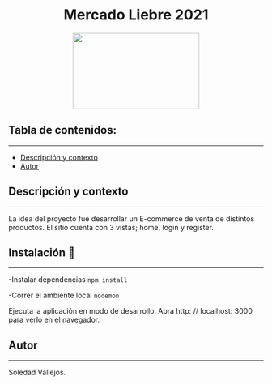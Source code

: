 
<h1 align="center"> Mercado Liebre 2021 </h1>
<p align="center"><img src="https://user-images.githubusercontent.com/84512521/137649754-64348374-944a-4ac9-92ed-1a4e0390ebf0.png" width=250px height=150px></img></p>


## Tabla de contenidos:
---

- [Descripción y contexto](#descripción-y-contexto)
- [Autor](#autor)



## Descripción y contexto
---
La idea del proyecto fue desarrollar un E-commerce de venta de distintos productos. El sitio cuenta con 3 vistas; home, login y register.

## Instalación 🔧
---

-Instalar dependencias ```npm install```

-Correr el ambiente local ```nodemon```

Ejecuta la aplicación en modo de desarrollo.
Abra http: // localhost: 3000 para verlo en el navegador.


## Autor
---
Soledad Vallejos.
